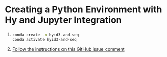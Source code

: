 # Creating a Python Environment with Hy and Jupyter Integration

1.
    ```bash
    conda create -n hyid3-and-seq
    conda activate hyid3-and-seq
    ```

1. [Follow the instructions on this GitHub issue comment](https://github.com/Calysto/calysto_hy/issues/15#issuecomment-526766024)
